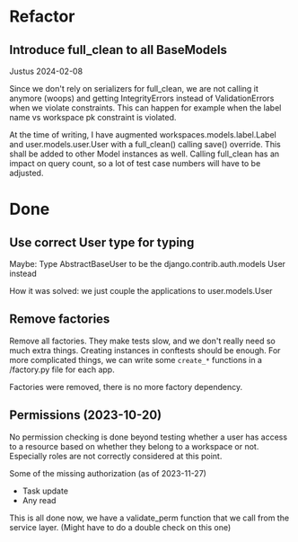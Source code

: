 # Refactor

## Introduce full_clean to all BaseModels

Justus 2024-02-08

Since we don't rely on serializers for full_clean, we are not calling it
anymore (woops) and getting IntegrityErrors instead of ValidationErrors when
we violate constraints. This can happen for example when the label name vs
workspace pk constraint is violated.

At the time of writing, I have augmented workspaces.models.label.Label and
user.models.user.User with a full_clean() calling save() override. This shall
be added to other Model instances as well. Calling full_clean has an impact on
query count, so a lot of test case numbers will have to be adjusted.

# Done

## Use correct User type for typing

Maybe: Type AbstractBaseUser to be the django.contrib.auth.models User instead

How it was solved: we just couple the applications to user.models.User

## Remove factories

Remove all factories. They make tests slow, and we don't really need
so much extra things. Creating instances in conftests should be enough.
For more complicated things, we can write some `create_*` functions
in a /factory.py file for each app.

Factories were removed, there is no more factory dependency.

## Permissions (2023-10-20)

No permission checking is done beyond testing whether a user has access to a
resource based on whether they belong to a workspace or not. Especially roles
are not correctly considered at this point.

Some of the missing authorization (as of 2023-11-27)

- Task update
- Any read

This is all done now, we have a validate_perm function that we call from the
service layer. (Might have to do a double check on this one)
